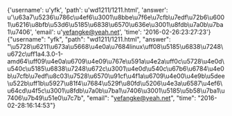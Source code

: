 {'username': u'yfk', 'path': u'wd1211/1211.html', 'answer': u'\u63a7\u5236\u786c\u4ef6\u3001\u8bbe\u7f6e\u7cfb\u7edf\u72b6\u6001\u6216\u8bfb\u53d6\u5185\u6838\u6570\u636e\u3001\u8fdb\u7a0b\u7ba1\u7406', 'email': u'yefangke@yeah.net', 'time': '2016-02-26:23:27:23'}
{"username": "yfk", "path": "wd1211/1211.html", "answer": "\u5728\u6211\u673a\u5668\u4e0a\u7684linux\uff08\u5185\u6838\u7248\u672c\uff1a4.3.0-1-amd64\uff09\u4e0a\u6709\u4e09\u767e\u591a\u4e2a\uff0c\u5728\u4e0d\u540c\u5185\u6838\u7248\u672c\u3001\u4e0d\u540c\u67b6\u6784\u4e0b\u7cfb\u7edf\u8c03\u7528\u6570\u91cf\u4f1a\u6709\u4e00\u4e9b\u5dee\u522b\uff1b\u5927\u81f4\u7684\u529f\u80fd\u5206\u4e3a\u6587\u4ef6\u64cd\u4f5c\u3001\u8fdb\u7a0b\u7ba1\u7406\u3001\u5185\u5b58\u7ba1\u7406\u7b49\u51e0\u7c7b", "email": "yefangke@yeah.net", "time": "2016-02-28:16:14:53"}